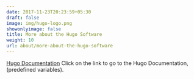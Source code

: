```yaml
---
date: 2017-11-23T20:23:59+05:30
draft: false
image: img/hugo-logo.png
showonlyimage: false
title: More about the Hugo Software
weight: 10
url: about/more-about-the-hugo-software
---
```


[Hugo Documentation](https://gohugo.io/variables/page/) 
Click on the link to go to the Hugo Documentation, (predefined variables).



